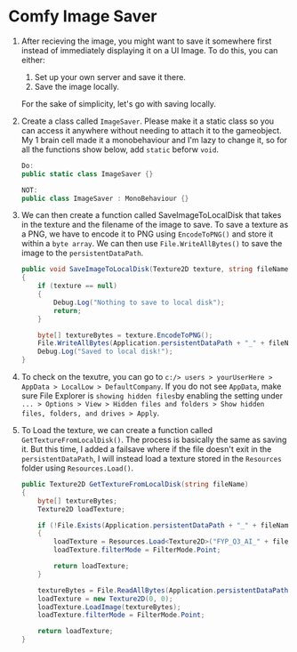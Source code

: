 # Comfy Image Saver

1. After recieving the image, you might want to save it somewhere first instead of immediately displaying it on a UI Image. To do this, you can either:
    1. Set up your own server and save it there.
    1. Save the image locally.
    
    For the sake of simplicity, let's go with saving locally.


1. Create a class called `ImageSaver`. Please make it a static class so you can access it anywhere without needing to attach it to the gameobject. My 1 brain cell made it a monobehaviour and I'm lazy to change it, so for all the functions show below, add `static` beforw `void`.

    ```c#
    Do:
    public static class ImageSaver {}

    NOT:
    public class ImageSaver : MonoBehaviour {}
    ```

1. We can then create a function called SaveImageToLocalDisk that takes in the texture and the filename of the image to save. To save a texture as a PNG, we have to encode it to PNG using `EncodeToPNG()` and store it within a `byte array`. We can then use `File.WriteAllBytes()` to save the image to the `persistentDataPath`.
    ```c#
    public void SaveImageToLocalDisk(Texture2D texture, string fileName)
    {
        if (texture == null)
        {
            Debug.Log("Nothing to save to local disk");
            return;
        }

        byte[] textureBytes = texture.EncodeToPNG();
        File.WriteAllBytes(Application.persistentDataPath + "_" + fileName, textureBytes);
        Debug.Log("Saved to local disk!");
    }
    ```

1. To check on the texutre, you can go to `c:/> users > yourUserHere > AppData > LocalLow > DefaultCompany`. If you do not see `AppData`, make sure File Explorer is `showing hidden files`by enabling the setting  under `... > Options > View > Hidden files and folders > Show hidden files, folders, and drives > Apply`.

1. To Load the texture, we can create a function called `GetTextureFromLocalDisk()`. The process is basically the same as saving it. But this time, I added a failsave where if the file doesn't exit in the `persistentDataPath`, I will instead load a texture stored in the `Resources` folder using `Resources.Load()`.
    ```c#
    public Texture2D GetTextureFromLocalDisk(string fileName)
    {
        byte[] textureBytes;
        Texture2D loadTexture;

        if (!File.Exists(Application.persistentDataPath + "_" + fileName))
        {
            loadTexture = Resources.Load<Texture2D>("FYP_Q3_AI_" + fileName);
            loadTexture.filterMode = FilterMode.Point;

            return loadTexture;
        }

        textureBytes = File.ReadAllBytes(Application.persistentDataPath + "_" + fileName);
        loadTexture = new Texture2D(0, 0);
        loadTexture.LoadImage(textureBytes);
        loadTexture.filterMode = FilterMode.Point;

        return loadTexture;
    }
    ```